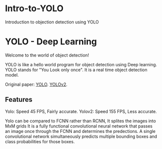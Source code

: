 # Intro-to-YOLO
Introduction to objection detection using YOLO
# YOLO - Deep Learning

Welcome to the world of object detection!

YOLO is like a hello world program for object detection using Deep learning.
YOLO stands for "You Look only once". It is a real time object detection model.

Original paper: [YOLO](https://arxiv.org/pdf/1506.02640v5.pdf).
                [YOLOv2](https://arxiv.org/pdf/1612.08242v1.pdf).

## Features         

Yolo:   Speed 45 FPS, Fairly accurate.
Yolov2: Speed 155 FPS, Less accurate.

Yolo can be compared to FCNN rather than RCNN, It splites the images into MxM grids
It is a fully functional convolutional neural network that passes an image once through the FCNN
and determines the predections.
A single convolutional network simultaneously predicts multiple bounding boxes and class probabilities for those boxes.


